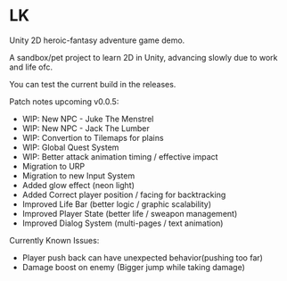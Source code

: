 # LK

Unity 2D heroic-fantasy adventure game demo.

A sandbox/pet project to learn 2D in Unity, advancing slowly due to work and life ofc.

You can test the current build in the releases.

Patch notes upcoming v0.0.5:

- WIP: New NPC - Juke The Menstrel
- WIP: New NPC - Jack The Lumber
- WIP: Convertion to Tilemaps for plains
- WIP: Global Quest System
- WIP: Better attack animation timing / effective impact
- Migration to URP
- Migration to new Input System
- Added glow effect (neon light)
- Added Correct player position / facing for backtracking
- Improved Life Bar (better logic / graphic scalability)
- Improved Player State (better life / sweapon management)
- Improved Dialog System (multi-pages / text animation)

Currently Known Issues:

- Player push back can have unexpected behavior(pushing too far)
- Damage boost on enemy (Bigger jump while taking damage)
